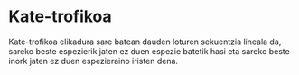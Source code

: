 # Kate-trofikoa
Kate-trofikoa elikadura sare batean dauden loturen sekuentzia lineala da, sareko beste espezierik jaten ez duen espezie batetik hasi eta sareko beste inork jaten ez duen espezieraino iristen dena.
